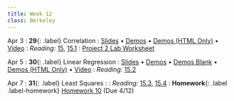 ```yaml
---
title: Week 12
class: Berkeley
---
```


Apr 3
: **29**{: .label} Correlation
  : [Slides](https://docs.google.com/presentation/d/1_61AuAtzZFHl_jyTGOIB8nAsxlhYJlv27nJSpuQ_rGc/edit?usp=sharing) &#8226; [Demos](https://data8.datahub.berkeley.edu/hub/user-redirect/git-pull?repo=https%3A%2F%2Fgithub.com%2Fdata-8%2Fmaterials-sp23&urlpath=retro%2Ftree%2Fmaterials-sp23%2Flec%2Flec29.ipynb&branch=main) &#8226; [Demos (HTML Only)](assets/demo_html/lec29.html) &#8226; [Video](https://youtu.be/TKQLdYgDsnY)
: *Reading:* [15](https://inferentialthinking.com/chapters/15/Prediction.html), [15.1](https://inferentialthinking.com/chapters/15/1/Correlation.html)
  : [Project 2 Lab Worksheet](https://drive.google.com/file/d/1iq3LNU5xj28JbrZt87THX2_IOMJt3_j3/view?usp=sharing)

Apr 5
: **30**{: .label} Linear Regression
  : [Slides](https://docs.google.com/presentation/d/1LSDrP_l3L6o87G0MdisHDxiICP4dJVwpqeUMN42cV6k/edit?usp=sharing) &#8226; [Demos](https://data8.datahub.berkeley.edu/hub/user-redirect/git-pull?repo=https%3A%2F%2Fgithub.com%2Fdata-8%2Fmaterials-sp23&urlpath=retro%2Ftree%2Fmaterials-sp23%2Flec%2Flec30.ipynb&branch=main) &#8226; [Demos Blank](https://data8.datahub.berkeley.edu/hub/user-redirect/git-pull?repo=https%3A%2F%2Fgithub.com%2Fdata-8%2Fmaterials-sp23&urlpath=retro%2Ftree%2Fmaterials-sp23%2Flec%2Flec30_empty.ipynb&branch=main)  &#8226; [Demos (HTML Only)](assets/demo_html/lec30.html) &#8226; [Video](https://youtu.be/FDMxeVosX0s)
: *Reading:* [15.2](https://inferentialthinking.com/chapters/15/2/Regression_Line.html)

Apr 7
: **31**{: .label} Least Squares
  : <!--[Slides]#) &#8226; [Demos](#) &#8226; [Video](#)-->
: *Reading:* [15.3](https://inferentialthinking.com/chapters/15/3/Method_of_Least_Squares.html), [15.4](https://inferentialthinking.com/chapters/15/4/Least_Squares_Regression.html)
: **Homework**{: .label .label-homework} [Homework 10](https://data8.datahub.berkeley.edu/hub/user-redirect/git-pull?repo=https%3A%2F%2Fgithub.com%2Fdata-8%2Fmaterials-sp23&urlpath=retro%2Ftree%2Fmaterials-sp23%2F%2Fmaterials%2Fsp23%2Fhw%2Fhw10%2Fhw10.ipynb&branch=main) (Due 4/12)
